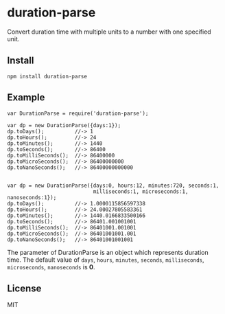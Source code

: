# duration-parse

Convert duration time with multiple units to a number with one specified unit.

## Install
```
npm install duration-parse
```

## Example
```
var DurationParse = require('duration-parse');

var dp = new DurationParse({days:1});
dp.toDays();          //-> 1
dp.toHours();         //-> 24
dp.toMinutes();       //-> 1440
dp.toSeconds();       //-> 86400
dp.toMilliSeconds();  //-> 86400000
dp.toMicroSeconds();  //-> 86400000000
dp.toNanoSeconds();   //-> 86400000000000


var dp = new DurationParse({days:0, hours:12, minutes:720, seconds:1, 
                            milliseconds:1, microseconds:1, nanoseconds:1});
dp.toDays();          //-> 1.0000115856597338
dp.toHours();         //-> 24.00027805583361
dp.toMinutes();       //-> 1440.0166833500166
dp.toSeconds();       //-> 86401.001001001
dp.toMilliSeconds();  //-> 86401001.001001
dp.toMicroSeconds();  //-> 86401001001.001
dp.toNanoSeconds();   //-> 86401001001001

```

The parameter of DurationParse is an object which represents duration time. The default value of `days`, `hours`, `minutes`, `seconds`, `milliseconds`, `microseconds`, `nanoseconds` is **0**.

## License
MIT